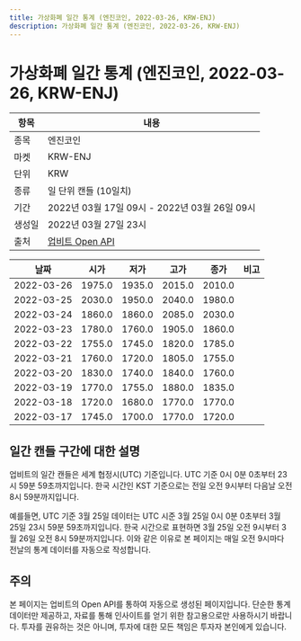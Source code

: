 ```yaml
---
title: 가상화폐 일간 통계 (엔진코인, 2022-03-26, KRW-ENJ)
description: 가상화폐 일간 통계 (엔진코인, 2022-03-26, KRW-ENJ)
---
```



가상화폐 일간 통계 (엔진코인, 2022-03-26, KRW-ENJ)
===

|항목|내용|
|--|--|
|종목|엔진코인|
|마켓|KRW-ENJ|
|단위|KRW|
|종류|일 단위 캔들 (10일치)|
|기간|2022년 03월 17일 09시 - 2022년 03월 26일 09시|
|생성일|2022년 03월 27일 23시|
|출처|[업비트 Open API](https://docs.upbit.com)|


|날짜|시가|저가|고가|종가|비고|
|--|--|--|--|--|--|
|2022-03-26|1975.0|1935.0|2015.0|2010.0|    |
|2022-03-25|2030.0|1950.0|2040.0|1980.0|    |
|2022-03-24|1860.0|1860.0|2085.0|2030.0|    |
|2022-03-23|1780.0|1760.0|1905.0|1860.0|    |
|2022-03-22|1755.0|1745.0|1820.0|1785.0|    |
|2022-03-21|1760.0|1720.0|1805.0|1755.0|    |
|2022-03-20|1830.0|1740.0|1840.0|1760.0|    |
|2022-03-19|1770.0|1755.0|1880.0|1835.0|    |
|2022-03-18|1720.0|1680.0|1770.0|1770.0|    |
|2022-03-17|1745.0|1700.0|1770.0|1720.0|    |


일간 캔들 구간에 대한 설명
---


업비트의 일간 캔들은 세계 협정시(UTC) 기준입니다. 
UTC 기준 0시 0분 0초부터 23시 59분 59초까지입니다. 
한국 시간인 KST 기준으로는 전일 오전 9시부터 다음날 오전 8시 59분까지입니다. 


예를들면, UTC 기준 3월 25일 데이터는 UTC 시준 3월 25일 0시 0분 0초부터 3월 25일 23시 59분 59초까지입니다. 
한국 시간으로 표현하면 3월 25일 오전 9시부터 3월 26일 오전 8시 59분까지입니다. 
이와 같은 이유로 본 페이지는 매일 오전 9시마다 전날의 통계 데이터를 자동으로 작성합니다. 


주의
---


본 페이지는 업비트의 Open API를 통하여 자동으로 생성된 페이지입니다. 
단순한 통계 데이터만 제공하고, 자료를 통해 인사이트를 얻기 위한 참고용으로만 사용하시기 바랍니다. 
투자를 권유하는 것은 아니며, 투자에 대한 모든 책임은 투자자 본인에게 있습니다. 
